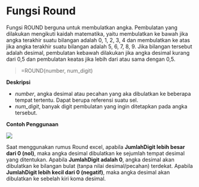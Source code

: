 # Fungsi Round

Fungsi ROUND berguna untuk membulatkan angka. Pembulatan yang dilakukan mengikuti kaidah matematika, yaitu membulatkan ke bawah jika angka terakhir suatu bilangan adalah 0, 1, 2, 3, 4 dan membulatkan ke atas jika angka terakhir suatu bilangan adalah 5, 6, 7, 8, 9. Jika bilangan tersebut adalah desimal, pembulatan kebawah dilakukan jika angka desimal kurang dari 0,5 dan pembulatan keatas jika lebih dari atau sama dengan 0,5.

> =ROUND\(number, num\_digit\)

**Deskripsi**

*  _number_, angka desimal atau pecahan yang aka dibulatkan ke beberapa tempat tertentu. Dapat berupa referensi suatu sel.
* _num\_digit_, banyak digit pembulatan yang ingin ditetapkan pada angka tersebut.

**Contoh Penggunaan**  
  

![](../.gitbook/assets/contohexcel5.png)

 Saat menggunakan rumus Round excel, apabila **JumlahDigit lebih besar dari 0 \(nol\)**, maka angka desimal dibulatkan ke sejumlah tempat desimal yang ditentukan.  Apabila **JumlahDigit adalah 0**, angka desimal akan dibulatkan ke bilangan bulat \(tanpa nilai desimal/pecahan\) terdekat.  Apabila **JumlahDigit lebih kecil dari 0 \(negatif\)**, maka angka desimal akan dibulatkan ke sebelah kiri koma desimal.  


